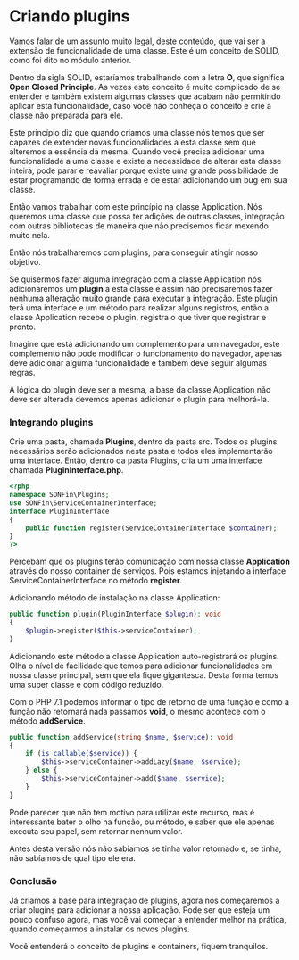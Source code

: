 # Criando plugins

Vamos falar de um assunto muito legal, deste conteúdo, que vai ser a extensão de funcionalidade de uma classe. Este é um conceito de SOLID, como foi dito no módulo anterior.

Dentro da sigla SOLID, estaríamos trabalhando com a letra **O**, que significa **Open Closed Principle**. As vezes este conceito é muito complicado de se entender e também existem algumas classes que acabam não permitindo aplicar esta funcionalidade, caso você não conheça o conceito e crie a classe não preparada para ele.

Este princípio diz que quando criamos uma classe nós temos que ser capazes de extender novas funcionalidades a esta classe sem que alteremos a essência da mesma. Quando você precisa adicionar uma funcionalidade a uma classe e existe a necessidade de alterar esta classe inteira, pode parar e reavaliar porque existe uma grande possibilidade de estar programando de forma errada e de estar adicionando um bug em sua classe.

Então vamos trabalhar com este princípio na classe Application. Nós queremos uma classe que possa ter adições de outras classes, integração com outras bibliotecas de maneira que não precisemos ficar mexendo muito nela.

Então nós trabalharemos com plugins, para conseguir atingir nosso objetivo.

Se quisermos fazer alguma integração com a classe Application nós adicionaremos um **plugin** a esta classe e assim não precisaremos fazer nenhuma alteração muito grande para executar a integração. Este plugin terá uma interface e um método para realizar alguns registros, então a classe Application recebe o plugin, registra o que tiver que registrar e pronto.

Imagine que está adicionando um complemento para um navegador, este complemento não pode modificar o funcionamento do navegador, apenas deve adicionar alguma funcionalidade e também deve seguir algumas regras.

A lógica do plugin deve ser a mesma, a base da classe Application não deve ser alterada devemos apenas adicionar o plugin para melhorá-la.

### Integrando plugins

Crie uma pasta, chamada **Plugins**, dentro da pasta src. Todos os plugins necessários serão adicionados nesta pasta e todos eles implementarão uma interface. Então, dentro da pasta Plugins, cria um uma interface chamada **PluginInterface.php**.

```php
<?php
namespace SONFin\Plugins;
use SONFin\ServiceContainerInterface;
interface PluginInterface
{
    public function register(ServiceContainerInterface $container);
}
?>
```

Percebam que os plugins terão comunicação com nossa classe **Application** através do nosso container de serviços. Pois estamos injetando a interface ServiceContainerInterface no método **register**.

Adicionando método de instalação na classe Application:

```php
public function plugin(PluginInterface $plugin): void
{
    $plugin->register($this->serviceContainer);
}
```

Adicionando este método a classe Application auto-registrará os plugins. Olha o nível de facilidade que temos para adicionar funcionalidades em nossa classe principal, sem que ela fique gigantesca. Desta forma temos uma super classe e com código reduzido.

Com o PHP 7.1 podemos informar o tipo de retorno de uma função e como a função não retornará nada passamos **void**, o mesmo acontece com o método **addService**.

```php
public function addService(string $name, $service): void
{
    if (is_callable($service)) {
        $this->serviceContainer->addLazy($name, $service);
    } else {
        $this->serviceContainer->add($name, $service);
    }
}
```

Pode parecer que não tem motivo para utilizar este recurso, mas é interessante bater o olho na função, ou método, e saber que ele apenas executa seu papel, sem retornar nenhum valor.

Antes desta versão nós não sabiamos se tinha valor retornado e, se tinha, não sabíamos de qual tipo ele era.

### Conclusão

Já criamos a base para integração de plugins, agora nós começaremos a criar plugins para adicionar a nossa aplicação. Pode ser que esteja um pouco confuso agora, mas você vai começar a entender melhor na prática, quando começarmos a instalar os novos plugins.

Você entenderá o conceito de plugins e containers, fiquem tranquilos.